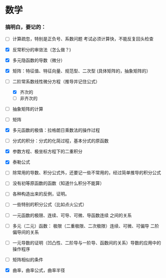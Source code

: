 # 数学

### 搞明白，要记的：

- [ ] 计算疏忽，特别是正负号、系数问题
    考试必须计算快，不能反复回头检查

- [x] 反常积分的审敛法（怎么做？) 

- [x] 多元隐函数的导数（微分）

- [x] 矩阵：特征值、特征向量、规范型、二次型
(具体矩阵的，抽象矩阵的）

- [ ] 二阶常系数线性微分方程（推导并记住公式）
    - [x] 齐次的
    - [ ] 非齐次的

- [ ] 抽象矩阵的计算

- [ ] 矩阵

- [x] 多元函数的极值：拉格朗日乘数法的操作过程

- [ ] 分式的积分：分式的化简过程，基本分式的原函数

- [x] 参数方程、极坐标方程下的二重积分

- [x] 泰勒公式

- [ ] 除常用的导数、积分公式外，还要记一些不常用的，经过简单推导的积分公式

- [ ] 没有初等原函数的函数（知道什么积分不能算）
- [ ] 各种构造出来的反例，证明。

- [ ] 一些特别的积分公式（比如点火公式）

- [ ] 一元函数的极限、连续、可导、可微、导函数连续 之间的关系

- [ ] 多元（二元）函数：
极限（二重极限、二次极限）连续、可微、可偏导
二阶偏导间的关系

- [ ] 一元导数的证明（凹凸性、二阶导与一阶导、函数间的关系）导数的应用中的操作程序

- [ ] 矩阵相似的条件

- [x] 曲率，曲率公式，曲率半径


<!--stackedit_data:
eyJoaXN0b3J5IjpbLTEzNDA5Nzg0NCwyMDc0MjA3MjU0LDU0ND
MxNjA3MywtMTYyMjA5MjI1Nyw4NzY4ODQ5MzRdfQ==
-->